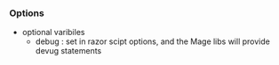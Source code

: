 ### Options
- optional varibiles
    - debug : set in razor scipt options, and the Mage libs will provide devug statements